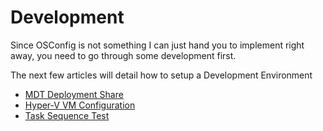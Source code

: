 # Development

Since OSConfig is not something I can just hand you to implement right away, you need to go through some development first.

The next few articles will detail how to setup a Development Environment

* [MDT Deployment Share](mdt-deployment-share.md)
* [Hyper-V VM Configuration](hyper-v-vm-configuration.md)
* [Task Sequence Test](task-sequence-test.md)

